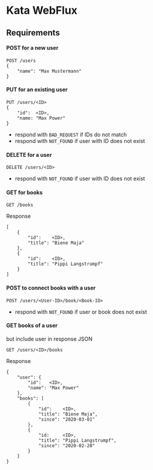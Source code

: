 # Kata WebFlux

## Requirements

#### POST for a new user
```
POST /users
{
    "name": "Max Mustermann" 
}
```

#### PUT for an existing user
```
PUT /users/<ID>
{
    "id":  <ID>,
    "name: "Max Power"
}
```
- respond with `BAD_REQUEST` if IDs do not match
- respond with `NOT_FOUND` if user with ID does not exist

#### DELETE for a user
```
DELETE /users/<ID>
```
- respond with `NOT_FOUND` if user with ID does not exist

#### GET for books
```
GET /books
```
Response
```
[
    {
        "id":    <ID>,
        "title": "Biene Maja"
    },
    {
        "id":    <ID>,
        "title": "Pippi Langstrumpf"
    }
]
```

#### POST to connect books with a user
```
POST /users/<User-ID>/book/<Book-ID>
```
- respond with `NOT_FOUND` if user or book does not exist
 
#### GET books of a user
but include user in response JSON
```
GET /users/<ID>/books
```
Response
```
{
    "user": {
        "id":   <ID>,
        "name": "Max Power"
    },
    "books": [
        {
            "id":    <ID>,
            "title": "Biene Maja",
            "since": "2020-03-01" 
        },
        {
            "id:     <ID>,
            "title": "Pippi Langstrumpf",
            "since": "2020-02-20"
        }
    ]
}
```